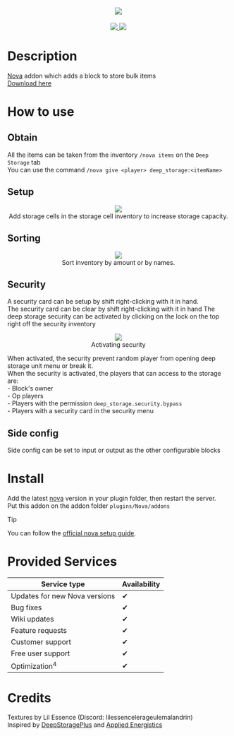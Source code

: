 <h1 align="center">
    <img src="https://github.com/CptbeffHeart/DeepStorage/assets/51067790/56b79f88-439c-411e-b484-5ccc355ce0ef">
</h1>
<p align="center">
  <a href="https://github.com/CptBeffHeart/DeepStorage/stargazers">
    <img src="https://img.shields.io/github/stars/CptBeffHeart/DeepStorage">
  </a>
  <a href="https://github.com/CptbeffHeart/DeepStorage/releases">
    <img src="https://img.shields.io/github/downloads/CptbeffHeart/DeepStorage/total.svg">
  </a>
</p>

# Description
[Nova](https://github.com/xenondevs/Nova) addon which adds a block to store bulk items<br>
[Download here](https://github.com/CptbeffHeart/DeepStorage/releases)

# How to use

## Obtain
All the items can be taken from the inventory `/nova items` on the `Deep Storage` tab
<br>
You can use the command `/nova give <player> deep_storage:<itemName>`

## Setup
<p align="center">
  <img src="https://github.com/CptbeffHeart/DeepStorage/assets/51067790/e9a894d8-8227-48bb-8c55-8aef040529b0">
    <br>
    Add storage cells in the storage cell inventory to increase storage capacity.
</p>

## Sorting
<p align="center">
  <img src="https://github.com/CptbeffHeart/DeepStorage/assets/51067790/7c998e96-e051-4aa2-91df-79d9088c58e6">
    <br>
    Sort inventory by amount or by names.
</p>

## Security
A security card can be setup by shift right-clicking with it in hand.
<br>
The security card can be clear by shift right-clicking with it in hand
The deep storage security can be activated by clicking on the lock on the top right off the security inventory
<p align="center">
  <img src="https://github.com/CptbeffHeart/DeepStorage/assets/51067790/26da4762-4a05-4340-9bf4-d3eac68ea659">
    <br>
    Activating security
</p>

When activated, the security prevent random player from opening deep storage unit menu or break it.
<br>
When the security is activated, the players that can access to the storage are:
<br>- Block's owner
<br>- Op players
<br>- Players with the permission `deep_storage.security.bypass`
<br>- Players with a security card in the security menu

## Side config
Side config can be set to input or output as the other configurable blocks

# Install
Add the latest [nova](https://github.com/xenondevs/Nova) version in your plugin folder, then restart the server.<br>
Put this addon on the addon folder `plugins/Nova/addons`
>[!Tip]
> You can follow the [official nova setup guide](https://xenondevs.xyz/docs/nova/admin/setup/).

# Provided Services

| Service type                  | Availability |
|-------------------------------|--------------|
| Updates for new Nova versions | ✔            |
| Bug fixes                     | ✔            |
| Wiki updates                  | ✔            |
| Feature requests              | ✔            |
| Customer support              | ✔            |
| Free user support             | ✔            |
| Optimization<sup>4</sup>      | ✔            |

# Credits
Textures by Lil Essence (Discord: lilessencelerageulemalandrin)
<br>
Inspired by [DeepStoragePlus](https://github.com/christopherwalkerml/DeepStoragePlus) and [Applied Energistics](https://www.curseforge.com/minecraft/mc-mods/applied-energistics-2)
